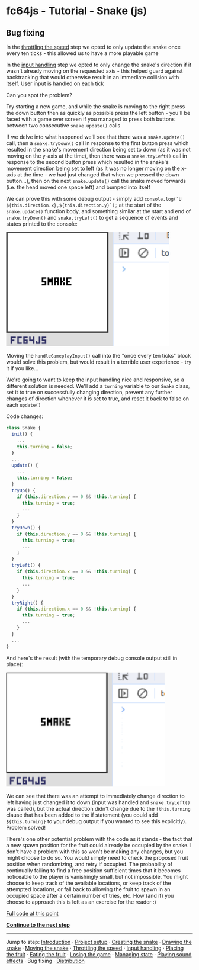 # fc64js - Tutorial - Snake (js)

## Bug fixing

In the [throttling the speed](05.md) step we opted to only update the snake once every ten ticks - this allowed us to have a more playable game

In the [input handling](06.md) step we opted to only change the snake's direction if it wasn't already moving on the requested axis - this helped guard against backtracking that would otherwise result in an immediate collision with itself. User input is handled on each tick

Can you spot the problem?

Try starting a new game, and while the snake is moving to the right press the down button then as quickly as possible press the left button - you'll be faced with a game over screen if you managed to press both buttons between two consecutive ```snake.update()``` calls

If we delve into what happened we'll see that there was a ```snake.update()``` call, then a ```snake.tryDown()``` call in response to the first button press which resulted in the snake's movement direction being set to down (as it was not moving on the y-axis at the time), then there was a ```snake.tryLeft()``` call in response to the second button press which resulted in the snake's movement direction being set to left (as it was no longer moving on the x-axis at the time - we had just changed that when we pressed the down button...), then on the next ```snake.update()``` call the snake moved forwards (i.e. the head moved one space left) and bumped into itself

We can prove this with some debug output - simply add ```console.log(`U ${this.direction.x},${this.direction.y}`);``` at the start of the ```snake.update()``` function body, and something similar at the start and end of ```snake.tryDown()``` and ```snake.tryLeft()``` to get a sequence of events and states printed to the console:

<img src="images/10-bug.gif" width="440"/>

Moving the ```handleGameplayInput()``` call into the "once every ten ticks" block would solve this problem, but would result in a terrible user experience - try it if you like...

We're going to want to keep the input handling nice and responsive, so a different solution is needed. We'll add a ```turning``` variable to our ```Snake``` class, set it to true on successfully changing direction, prevent any further changes of direction whenever it is set to true, and reset it back to false on each ```update()```

Code changes:

```js
class Snake {
  init() {
    ...
    this.turning = false;
  }
  ...
  update() {
    ...
    this.turning = false;
  }
  tryUp() {
    if (this.direction.y == 0 && !this.turning) {
      this.turning = true;
      ...
    }
  }
  tryDown() {
    if (this.direction.y == 0 && !this.turning) {
      this.turning = true;
      ...
    }
  }
  tryLeft() {
    if (this.direction.x == 0 && !this.turning) {
      this.turning = true;
      ...
    }
  }
  tryRight() {
    if (this.direction.x == 0 && !this.turning) {
      this.turning = true;
      ...
    }
  }
  ...
}
```

And here's the result (with the temporary debug console output still in place):

<img src="images/11-fixed.gif" width="428"/>

We can see that there was an attempt to immediately change direction to left having just changed it to down (input was handled and ```snake.tryLeft()``` was called), but the actual direction didn't change due to the ```!this.turning``` clause that has been added to the if statement (you could add ```${this.turning}``` to your debug output if you wanted to see this explicitly). Problem solved!

There's one other potential problem with the code as it stands - the fact that a new spawn position for the fruit could already be occupied by the snake. I don't have a problem with this so won't be making any changes, but you might choose to do so. You would simply need to check the proposed fruit position when randomizing, and retry if occupied. The probability of continually failing to find a free position sufficient times that it becomes noticeable to the player is vanishingly small, but not impossible. You might choose to keep track of the available locations, or keep track of the attempted locations, or fall back to allowing the fruit to spawn in an occupied space after a certain number of tries, etc. How (and if) you choose to approach this is left as an exercise for the reader :)

[Full code at this point](versions/v12.html)

[**Continue to the next step**](13.md)

---

Jump to step: [Introduction](readme.md) · [Project setup](01.md) · [Creating the snake](02.md) · [Drawing the snake](03.md) · [Moving the snake](04.md) · [Throttling the speed](05.md) · [Input handling](06.md) · [Placing the fruit](07.md) · [Eating the fruit](08.md) · [Losing the game](09.md) · [Managing state](10.md) · [Playing sound effects](11.md) · Bug fixing · [Distribution](13.md)
